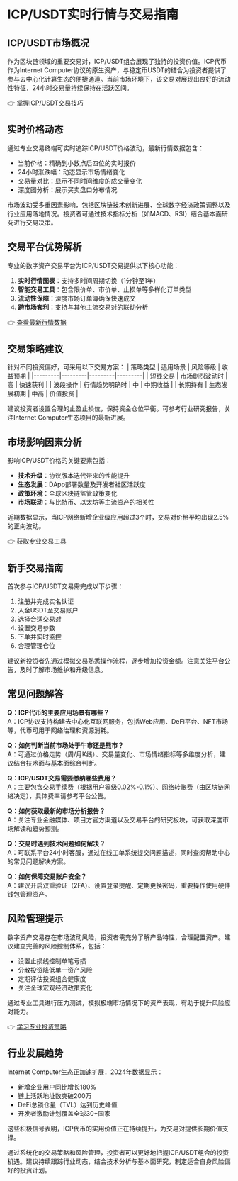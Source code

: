 # ICP/USDT实时行情与交易指南

## ICP/USDT市场概况
作为区块链领域的重要交易对，ICP/USDT组合展现了独特的投资价值。ICP代币作为Internet Computer协议的原生资产，与稳定币USDT的结合为投资者提供了参与去中心化计算生态的便捷通道。当前市场环境下，该交易对展现出良好的流动性特征，24小时交易量持续保持在活跃区间。

👉 [掌握ICP/USDT交易技巧](https://bit.ly/okx_welcome)

## 实时价格动态
通过专业交易终端可实时追踪ICP/USDT价格波动，最新行情数据包含：
- 当前价格：精确到小数点后四位的实时报价
- 24小时涨跌幅：动态显示市场情绪变化
- 交易量对比：显示不同时间维度的成交量变化
- 深度图分析：展示买卖盘口分布情况

市场波动受多重因素影响，包括区块链技术创新进展、全球数字经济政策调整以及行业应用落地情况。投资者可通过技术指标分析（如MACD、RSI）结合基本面研究进行交易决策。

## 交易平台优势解析
专业的数字资产交易平台为ICP/USDT交易提供以下核心功能：
1. **实时行情图表**：支持多时间周期切换（1分钟至1年）
2. **智能交易工具**：包含限价单、市价单、止损单等多样化订单类型
3. **流动性保障**：深度市场订单簿确保快速成交
4. **跨市场套利**：支持与其他主流交易对的联动分析

👉 [查看最新行情数据](https://bit.ly/okx_welcome)

## 交易策略建议
针对不同投资偏好，可采用以下交易方案：
| 策略类型 | 适用场景 | 风险等级 | 收益预期 |
|---------|---------|---------|---------|
| 短线交易 | 市场剧烈波动时 | 高 | 快速获利 |
| 波段操作 | 行情趋势明确时 | 中 | 中期收益 |
| 长期持有 | 生态发展初期 | 中高 | 价值投资 |

建议投资者设置合理的止盈止损位，保持资金仓位平衡。可参考行业研究报告，关注Internet Computer生态项目的最新进展。

## 市场影响因素分析
影响ICP/USDT价格的关键要素包括：
- **技术升级**：协议版本迭代带来的性能提升
- **生态发展**：DApp部署数量及开发者社区活跃度
- **政策环境**：全球区块链监管政策变化
- **市场联动**：与比特币、以太坊等主流资产的相关性

近期数据显示，当ICP网络新增企业级应用超过3个时，交易对价格平均出现2.5%的正向波动。

👉 [获取专业交易工具](https://bit.ly/okx_welcome)

## 新手交易指南
首次参与ICP/USDT交易需完成以下步骤：
1. 注册并完成实名认证
2. 入金USDT至交易账户
3. 选择合适交易对
4. 设置交易参数
5. 下单并实时监控
6. 合理管理仓位

建议新投资者先通过模拟交易熟悉操作流程，逐步增加投资金额。注意关注平台公告，及时了解市场维护和升级信息。

## 常见问题解答
**Q：ICP代币的主要应用场景有哪些？**  
A：ICP协议支持构建去中心化互联网服务，包括Web应用、DeFi平台、NFT市场等，代币可用于网络治理和资源消耗。

**Q：如何判断当前市场处于牛市还是熊市？**  
A：可通过价格走势（周/月K线）、交易量变化、市场情绪指标等多维度分析，建议结合技术面与基本面综合判断。

**Q：ICP/USDT交易需要缴纳哪些费用？**  
A：主要包含交易手续费（根据用户等级0.02%-0.1%）、网络转账费（由区块链网络决定），具体费率请参考平台公告。

**Q：如何获取最新的市场分析报告？**  
A：关注专业金融媒体、项目方官方渠道以及交易平台的研究板块，可获取深度市场解读和趋势预测。

**Q：交易时遇到技术问题如何解决？**  
A：可联系平台24小时客服，通过在线工单系统提交问题描述，同时查阅帮助中心的常见问题解决方案。

**Q：如何保障交易账户安全？**  
A：建议开启双重验证（2FA）、设置登录提醒、定期更换密码，重要操作使用硬件钱包管理资产。

## 风险管理提示
数字资产交易存在市场波动风险，投资者需充分了解产品特性，合理配置资产。建议建立完善的风险控制体系，包括：
- 设置止损线控制单笔亏损
- 分散投资降低单一资产风险
- 定期评估投资组合健康度
- 关注全球宏观经济政策变化

通过专业工具进行压力测试，模拟极端市场情况下的资产表现，有助于提升风险应对能力。

👉 [学习专业投资策略](https://bit.ly/okx_welcome)

## 行业发展趋势
Internet Computer生态正加速扩展，2024年数据显示：
- 新增企业用户同比增长180%
- 链上活跃地址数突破200万
- DeFi总锁仓量（TVL）达到历史峰值
- 开发者激励计划覆盖全球30+国家

这些积极信号表明，ICP代币的实用价值正在持续提升，为交易对提供长期价值支撑。

通过系统化的交易策略和风险管理，投资者可以更好地把握ICP/USDT组合的投资机遇。建议持续跟踪行业动态，结合技术分析与基本面研究，制定适合自身风险偏好的投资计划。